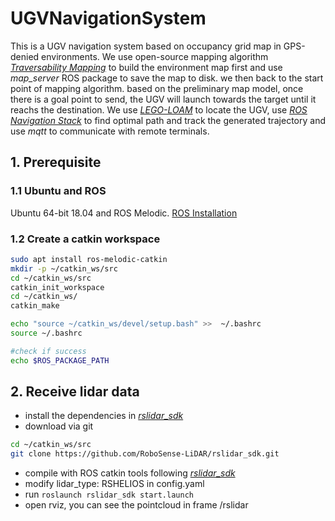 # UGVNavigationSystem
This is a UGV navigation system based on occupancy grid map in GPS-denied environments. We use open-source mapping algorithm _[Traversability Mapping](https://github.com/TixiaoShan/traversability_mapping)_ to build the environment map first and use _map_server_ ROS package to save the map to disk. we then back to the start point of mapping algorithm. based on the preliminary map model, once there is a goal point to send, the UGV will launch towards the target until it reachs the destination. We use _[LEGO-LOAM](https://github.com/RobustFieldAutonomyLab/LeGO-LOAM)_ to locate the UGV, use _[ROS Navigation Stack](https://wiki.ros.org/navigation)_ to find optimal path and track the  generated trajectory and use _mqtt_ to communicate with remote terminals.

## 1. Prerequisite
### 1.1 Ubuntu and ROS
Ubuntu 64-bit 18.04 and ROS Melodic. [ROS Installation](http://wiki.ros.org/ROS/Installation)
### 1.2 Create a catkin workspace
```sh
sudo apt install ros-melodic-catkin
mkdir -p ~/catkin_ws/src
cd ~/catkin_ws/src
catkin_init_workspace
cd ~/catkin_ws/
catkin_make

echo "source ~/catkin_ws/devel/setup.bash" >>  ~/.bashrc
source ~/.bashrc

#check if success
echo $ROS_PACKAGE_PATH
```
## 2. Receive lidar data
- install the dependencies in _[rslidar_sdk](https://github.com/RoboSense-LiDAR/rslidar_sdk)_
- download via git
```sh
cd ~/catkin_ws/src
git clone https://github.com/RoboSense-LiDAR/rslidar_sdk.git
```
- compile with ROS catkin tools following _[rslidar_sdk](https://github.com/RoboSense-LiDAR/rslidar_sdk)_
- modify lidar_type: RSHELIOS in config.yaml
- run
`roslaunch rslidar_sdk start.launch`
- open rviz, you can see the pointcloud in frame /rslidar
